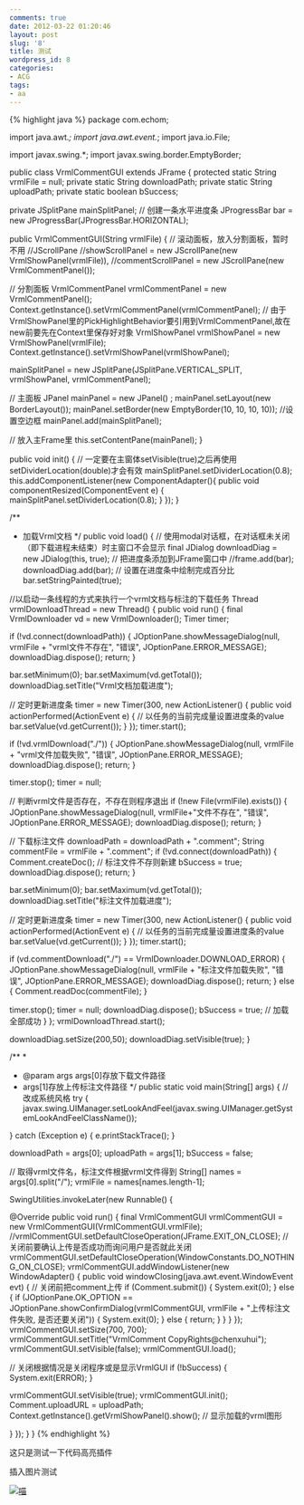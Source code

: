 ```yaml
---
comments: true
date: 2012-03-22 01:20:46
layout: post
slug: '8'
title: 测试
wordpress_id: 8
categories:
- ACG
tags:
- aa
---
```


{% highlight java %}
package com.echom;

import java.awt.*;
import java.awt.event.*;
import java.io.File;

import javax.swing.*;
import javax.swing.border.EmptyBorder;

public class VrmlCommentGUI extends JFrame {
protected static String vrmlFile = null;
private static String downloadPath;
private static String uploadPath;
private static boolean bSuccess;

private JSplitPane mainSplitPanel;
// 创建一条水平进度条
JProgressBar bar = new JProgressBar(JProgressBar.HORIZONTAL);

public VrmlCommentGUI(String vrmlFile) {
// 滚动面板，放入分割面板，暂时不用
//JScrollPane
//showScrollPanel = new JScrollPane(new VrmlShowPanel(vrmlFile)),
//commentScrollPanel = new JScrollPane(new VrmlCommentPanel());

// 分割面板
VrmlCommentPanel vrmlCommentPanel = new VrmlCommentPanel();
Context.getInstance().setVrmlCommentPanel(vrmlCommentPanel);
// 由于VrmlShowPanel里的PickHighlightBehavior要引用到VrmlCommentPanel,故在new前要先在Context里保存好对象
VrmlShowPanel vrmlShowPanel = new VrmlShowPanel(vrmlFile);
Context.getInstance().setVrmlShowPanel(vrmlShowPanel);

mainSplitPanel = new JSplitPane(JSplitPane.VERTICAL_SPLIT, vrmlShowPanel, vrmlCommentPanel);

// 主面板
JPanel mainPanel = new JPanel() ;
mainPanel.setLayout(new BorderLayout());
mainPanel.setBorder(new EmptyBorder(10, 10, 10, 10)); //设置空边框
mainPanel.add(mainSplitPanel);

// 放入主Frame里
this.setContentPane(mainPanel);
}

public void init() {
// 一定要在主窗体setVisible(true)之后再使用setDividerLocation(double)才会有效
mainSplitPanel.setDividerLocation(0.8);
this.addComponentListener(new ComponentAdapter(){
public void componentResized(ComponentEvent e) {
mainSplitPanel.setDividerLocation(0.8);
}
});
}

/**
* 加载Vrml文档
*/
public void load() {
// 使用modal对话框，在对话框未关闭（即下载进程未结束）时主窗口不会显示
final JDialog downloadDiag = new JDialog(this, true);
// 把进度条添加到JFrame窗口中
//frame.add(bar);
downloadDiag.add(bar);
// 设置在进度条中绘制完成百分比
bar.setStringPainted(true);

//以启动一条线程的方式来执行一个vrml文档与标注的下载任务
Thread vrmlDownloadThread = new Thread() {
public void run() {
final VrmlDownloader vd = new VrmlDownloader();
Timer timer;

if (!vd.connect(downloadPath)) {
JOptionPane.showMessageDialog(null, vrmlFile + "vrml文件不存在",
"错误", JOptionPane.ERROR_MESSAGE);
downloadDiag.dispose();
return;
}

bar.setMinimum(0);
bar.setMaximum(vd.getTotal());
downloadDiag.setTitle("Vrml文档加载进度");

// 定时更新进度条
timer = new Timer(300, new ActionListener() {
public void actionPerformed(ActionEvent e) {
// 以任务的当前完成量设置进度条的value
bar.setValue(vd.getCurrent());
}
});
timer.start();

if (!vd.vrmlDownload("./")) {
JOptionPane.showMessageDialog(null,
vrmlFile + "vrml文件加载失败", "错误",
JOptionPane.ERROR_MESSAGE);
downloadDiag.dispose();
return;
}

timer.stop();
timer = null;

// 判断vrml文件是否存在，不存在则程序退出
if (!new File(vrmlFile).exists()) {
JOptionPane.showMessageDialog(null, vrmlFile+"文件不存在", "错误", JOptionPane.ERROR_MESSAGE);
downloadDiag.dispose();
return;
}

// 下载标注文件
downloadPath = downloadPath + ".comment";
String commentFile = vrmlFile + ".comment";
if (!vd.connect(downloadPath)) {
Comment.createDoc(); // 标注文件不存则新建
bSuccess = true;
downloadDiag.dispose();
return;
}

bar.setMinimum(0);
bar.setMaximum(vd.getTotal());
downloadDiag.setTitle("标注文件加载进度");

// 定时更新进度条
timer = new Timer(300, new ActionListener() {
public void actionPerformed(ActionEvent e) {
// 以任务的当前完成量设置进度条的value
bar.setValue(vd.getCurrent());
}
});
timer.start();

if (vd.commentDownload("./") == VrmlDownloader.DOWNLOAD_ERROR) {
JOptionPane.showMessageDialog(null, vrmlFile + "标注文件加载失败",
"错误", JOptionPane.ERROR_MESSAGE);
downloadDiag.dispose();
return;
} else {
Comment.readDoc(commentFile);
}

timer.stop();
timer = null;
downloadDiag.dispose();
bSuccess = true; // 加载全部成功
}
};
vrmlDownloadThread.start();

downloadDiag.setSize(200,50);
downloadDiag.setVisible(true);
}

/**
*
* @param args args[0]存放下载文件路径
* args[1]存放上传标注文件路径
*/
public static void main(String[] args) {
// 改成系统风格
try {
javax.swing.UIManager.setLookAndFeel(javax.swing.UIManager.getSystemLookAndFeelClassName());

} catch (Exception e) {
e.printStackTrace();
}

downloadPath = args[0];
uploadPath = args[1];
bSuccess = false;

// 取得vrml文件名，标注文件根据vrml文件得到
String[] names = args[0].split("/");
vrmlFile = names[names.length-1];

SwingUtilities.invokeLater(new Runnable() {

@Override
public void run() {
final VrmlCommentGUI vrmlCommentGUI = new VrmlCommentGUI(VrmlCommentGUI.vrmlFile);
//vrmlCommentGUI.setDefaultCloseOperation(JFrame.EXIT_ON_CLOSE);
// 关闭前要确认上传是否成功而询问用户是否就此关闭
vrmlCommentGUI.setDefaultCloseOperation(WindowConstants.DO_NOTHING_ON_CLOSE);
vrmlCommentGUI.addWindowListener(new WindowAdapter() {
public void windowClosing(java.awt.event.WindowEvent evt) {
// 关闭前把comment上传
if (Comment.submit()) {
System.exit(0);
} else {
if (JOptionPane.OK_OPTION == JOptionPane.showConfirmDialog(vrmlCommentGUI, vrmlFile + "上传标注文件失败, 是否还要关闭")) {
System.exit(0);
} else {
return;
}
}
}
});
vrmlCommentGUI.setSize(700, 700);
vrmlCommentGUI.setTitle("VrmlComment CopyRights@chenxuhui");
vrmlCommentGUI.setVisible(false);
vrmlCommentGUI.load();

// 关闭根据情况是关闭程序或是显示VrmlGUI
if (!bSuccess) {
System.exit(ERROR);
}

vrmlCommentGUI.setVisible(true);
vrmlCommentGUI.init();
Comment.uploadURL = uploadPath;
Context.getInstance().getVrmlShowPanel().show(); // 显示加载的vrml图形

}
});
}
}
{% endhighlight %}

这只是测试一下代码高亮插件



插入图片测试

[![喵](http://www.asahui.info/blog/wp-content/uploads/2012/03/Konachan.com-129793-2girls-black_hair-blush-catgirl-cleavage-gloves-long_hair-mauve-original-panties-tail-thighhighs-twintails-underwear-white_hair-yellow_eyes-300x210.jpg)](http://www.asahui.info/blog/wp-content/uploads/2012/03/Konachan.com-129793-2girls-black_hair-blush-catgirl-cleavage-gloves-long_hair-mauve-original-panties-tail-thighhighs-twintails-underwear-white_hair-yellow_eyes.jpg)
